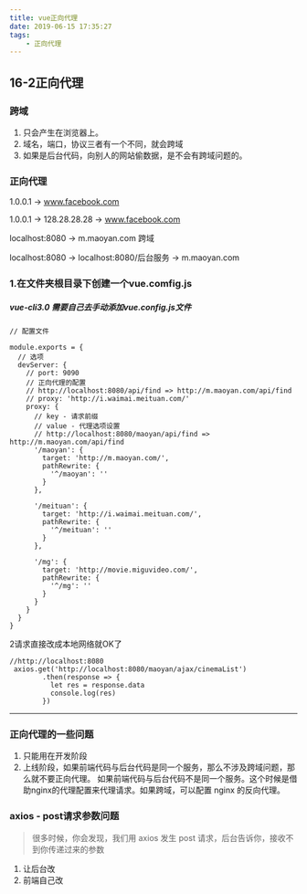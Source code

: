 ```yaml
---
title: vue正向代理
date: 2019-06-15 17:35:27
tags:
    - 正向代理
---
```

## 16-2正向代理
### 跨域

1. 只会产生在浏览器上。
2. 域名，端口，协议三者有一个不同，就会跨域
3. 如果是后台代码，向别人的网站偷数据，是不会有跨域问题的。

### 正向代理

1.0.0.1  -> www.facebook.com

1.0.0.1  -> 128.28.28.28 -> www.facebook.com

localhost:8080 -> m.maoyan.com    跨域

localhost:8080 -> localhost:8080/后台服务 -> m.maoyan.com

### 1.在文件夹根目录下创建一个vue.comfig.js
##### vue-cli3.0 需要自己去手动添加vue.config.js文件
```
// 配置文件

module.exports = {
  // 选项
  devServer: {
    // port: 9090
    // 正向代理的配置
    // http://localhost:8080/api/find => http://m.maoyan.com/api/find
    // proxy: 'http://i.waimai.meituan.com/'
    proxy: {
      // key - 请求前缀
      // value - 代理选项设置
      // http://localhost:8080/maoyan/api/find => http://m.maoyan.com/api/find
      '/maoyan': {
        target: 'http://m.maoyan.com/',
        pathRewrite: {
          '^/maoyan': ''
        }
      },

      '/meituan': {
        target: 'http://i.waimai.meituan.com/',
        pathRewrite: {
          '^/meituan': ''
        }
      },

      '/mg': {
        target: 'http://movie.miguvideo.com/',
        pathRewrite: {
          '^/mg': ''
        }
      }
    }
  }
}
```

2请求直接改成本地网络就OK了

```
//http://localhost:8080
 axios.get('http://localhost:8080/maoyan/ajax/cinemaList')
        .then(response => {
          let res = response.data
          console.log(res)
        })
```

--------------------- 

### 正向代理的一些问题

1. 只能用在开发阶段
2. 上线阶段，如果前端代码与后台代码是同一个服务，那么不涉及跨域问题，那么就不要正向代理。
           如果前端代码与后台代码不是同一个服务。这个时候是借助nginx的代理配置来代理请求。如果跨域，可以配置 nginx 的反向代理。


### axios - post请求参数问题

> 很多时候，你会发现，我们用 axios 发生 post 请求，后台告诉你，接收不到你传递过来的参数

1. 让后台改
2. 前端自己改
